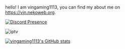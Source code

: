 hello! I am vingaming1113, you can find my about me on https://vin.nekoweb.org.

[![Discord Presence](https://lanyard.cnrad.dev/api/909832870862913536?bg=74c7ec&theme=light)](https://discord.com/users/909832870862913536)







![iptv](https://github-readme-stats.vercel.app/api/top-langs/?username=vingaming1113&theme=blue-green)








[![vingaming1113's GitHub stats](https://github-readme-stats.vercel.app/api?username=vingaming1113&show_icons=true)](https://github.com/anuraghazra/github-readme-stats)



<!---
vingaming1113/vingaming1113 is a ✨ special ✨ repository because its `README.md` (this file) appears on your GitHub profile.
You can click the Preview link to take a look at your changes.
--->
